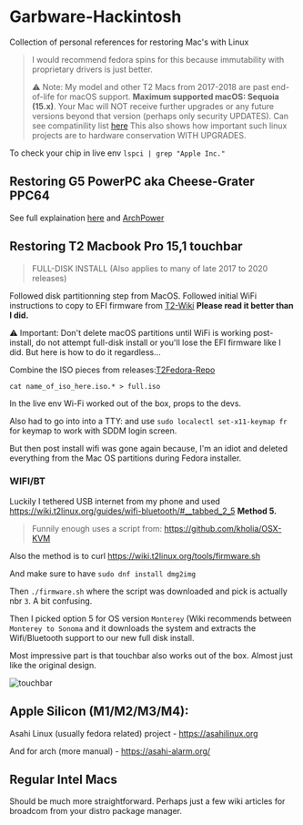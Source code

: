 # Garbware-Hackintosh
Collection of personal references for restoring Mac's with Linux
> I would recommend fedora spins for this because immutability with proprietary drivers is just better.
> 
> ⚠️ Note: My model and other T2 Macs from 2017-2018 are past end-of-life for macOS support. **Maximum supported macOS: Sequoia (15.x)**. Your Mac will NOT receive further upgrades or any future versions beyond that version (perhaps only security UPDATES). Can see compatinility list [here](https://everymac.com/systems/by_capability/maximum-macos-supported.html) This also shows how important such linux projects are to hardware conservation WITH UPGRADES.

To check your chip in live env `lspci | grep "Apple Inc."`

## Restoring G5 PowerPC aka Cheese-Grater PPC64

See full explaination [here](https://github.com/h8d13/Mac-G5-2005-Restore) and [ArchPower](https://archlinuxpower.org/)

## Restoring T2 Macbook Pro 15,1 touchbar 
> FULL-DISK INSTALL (Also applies to many of late 2017 to 2020 releases) 

Followed disk partitionning step from MacOS. 
Followed initial WiFi instructions to copy to EFI firmware from [T2-Wiki](https://wiki.t2linux.org/guides/wifi-bluetooth/)
**Please read it better than I did.**

⚠️ Important: Don't delete macOS partitions until WiFi is working post-install, do not attempt full-disk install or you'll lose the EFI firmware like I did. But here is how to do it regardless...

Combine the ISO pieces from releases:[T2Fedora-Repo](https://github.com/t2linux/fedora-iso) 

`cat name_of_iso_here.iso.* > full.iso`

In the live env Wi-Fi worked out of the box, props to the devs. 

Also had to go into into a TTY: and use `sudo localectl set-x11-keymap fr` for keymap to work with SDDM login screen. 

But then post install wifi was gone again because, I'm an idiot and deleted everything from the Mac OS partitions during Fedora installer.

### WIFI/BT

Luckily I tethered USB internet from my phone and used https://wiki.t2linux.org/guides/wifi-bluetooth/#__tabbed_2_5 **Method 5.** 
> Funnily enough uses a script from: https://github.com/kholia/OSX-KVM

Also the method is to curl https://wiki.t2linux.org/tools/firmware.sh

And make sure to have `sudo dnf install dmg2img`

Then `./firmware.sh` where the script was downloaded and pick is actually nbr `3`. A bit confusing. 

Then I picked option 5 for OS version `Monterey` (Wiki recommends between `Monterey to Sonoma` and it downloads the system and extracts the Wifi/Bluetooth support to our new full disk install.

Most impressive part is that touchbar also works out of the box. Almost just like the original design. 

![touchbar](https://github.com/user-attachments/assets/b6fcc32d-f324-4972-bf4d-1cd2dd536981)

## Apple Silicon (M1/M2/M3/M4):

Asahi Linux (usually fedora related) project - https://asahilinux.org

And for arch (more manual) - https://asahi-alarm.org/ 

## Regular Intel Macs

Should be much more straightforward. Perhaps just a few wiki articles for broadcom from your distro package manager.
